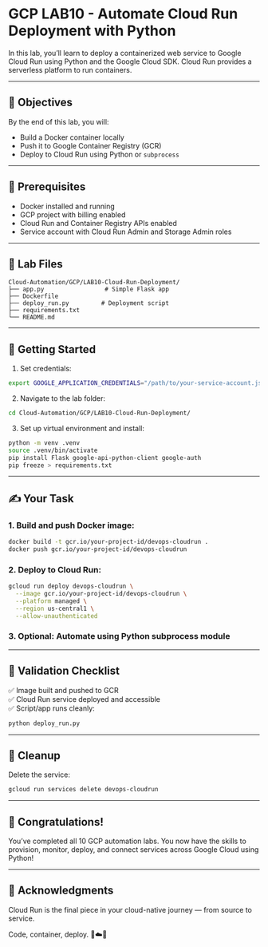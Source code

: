# GCP LAB10 - Automate Cloud Run Deployment with Python

In this lab, you’ll learn to deploy a containerized web service to Google Cloud Run using Python and the Google Cloud SDK. Cloud Run provides a serverless platform to run containers.

---

## 🎯 Objectives

By the end of this lab, you will:
- Build a Docker container locally
- Push it to Google Container Registry (GCR)
- Deploy to Cloud Run using Python or `subprocess`

---

## 🧰 Prerequisites

- Docker installed and running
- GCP project with billing enabled
- Cloud Run and Container Registry APIs enabled
- Service account with Cloud Run Admin and Storage Admin roles

---

## 📁 Lab Files

```
Cloud-Automation/GCP/LAB10-Cloud-Run-Deployment/
├── app.py                 # Simple Flask app
├── Dockerfile
├── deploy_run.py         # Deployment script
├── requirements.txt
└── README.md
```

---

## 🚀 Getting Started

1. Set credentials:
```bash
export GOOGLE_APPLICATION_CREDENTIALS="/path/to/your-service-account.json"
```

2. Navigate to the lab folder:
```bash
cd Cloud-Automation/GCP/LAB10-Cloud-Run-Deployment/
```

3. Set up virtual environment and install:
```bash
python -m venv .venv
source .venv/bin/activate
pip install Flask google-api-python-client google-auth
pip freeze > requirements.txt
```

---

## ✍️ Your Task

### 1. Build and push Docker image:
```bash
docker build -t gcr.io/your-project-id/devops-cloudrun .
docker push gcr.io/your-project-id/devops-cloudrun
```

### 2. Deploy to Cloud Run:
```bash
gcloud run deploy devops-cloudrun \
  --image gcr.io/your-project-id/devops-cloudrun \
  --platform managed \
  --region us-central1 \
  --allow-unauthenticated
```

### 3. Optional: Automate using Python subprocess module

---

## 🧪 Validation Checklist

✅ Image built and pushed to GCR  
✅ Cloud Run service deployed and accessible  
✅ Script/app runs cleanly:
```bash
python deploy_run.py
```

---

## 🧹 Cleanup
Delete the service:
```bash
gcloud run services delete devops-cloudrun
```

---

## 🎉 Congratulations!
You’ve completed all 10 GCP automation labs. You now have the skills to provision, monitor, deploy, and connect services across Google Cloud using Python!

---

## 🙏 Acknowledgments
Cloud Run is the final piece in your cloud-native journey — from source to service.

Code, container, deploy. 🐳☁️🚀

